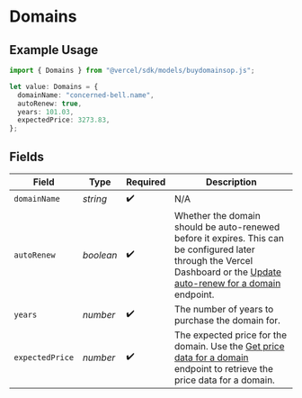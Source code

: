 # Domains

## Example Usage

```typescript
import { Domains } from "@vercel/sdk/models/buydomainsop.js";

let value: Domains = {
  domainName: "concerned-bell.name",
  autoRenew: true,
  years: 101.03,
  expectedPrice: 3273.83,
};
```

## Fields

| Field                                                                                                                                                                                                                                                                           | Type                                                                                                                                                                                                                                                                            | Required                                                                                                                                                                                                                                                                        | Description                                                                                                                                                                                                                                                                     |
| ------------------------------------------------------------------------------------------------------------------------------------------------------------------------------------------------------------------------------------------------------------------------------- | ------------------------------------------------------------------------------------------------------------------------------------------------------------------------------------------------------------------------------------------------------------------------------- | ------------------------------------------------------------------------------------------------------------------------------------------------------------------------------------------------------------------------------------------------------------------------------- | ------------------------------------------------------------------------------------------------------------------------------------------------------------------------------------------------------------------------------------------------------------------------------- |
| `domainName`                                                                                                                                                                                                                                                                    | *string*                                                                                                                                                                                                                                                                        | :heavy_check_mark:                                                                                                                                                                                                                                                              | N/A                                                                                                                                                                                                                                                                             |
| `autoRenew`                                                                                                                                                                                                                                                                     | *boolean*                                                                                                                                                                                                                                                                       | :heavy_check_mark:                                                                                                                                                                                                                                                              | Whether the domain should be auto-renewed before it expires. This can be configured later through the Vercel Dashboard or the [Update auto-renew for a domain](https://vercel.com/docs/rest-api/reference/endpoints/domains-registrar/update-auto-renew-for-a-domain) endpoint. |
| `years`                                                                                                                                                                                                                                                                         | *number*                                                                                                                                                                                                                                                                        | :heavy_check_mark:                                                                                                                                                                                                                                                              | The number of years to purchase the domain for.                                                                                                                                                                                                                                 |
| `expectedPrice`                                                                                                                                                                                                                                                                 | *number*                                                                                                                                                                                                                                                                        | :heavy_check_mark:                                                                                                                                                                                                                                                              | The expected price for the domain. Use the [Get price data for a domain](https://vercel.com/docs/rest-api/reference/endpoints/domains-registrar/get-price-data-for-a-domain) endpoint to retrieve the price data for a domain.                                                  |
